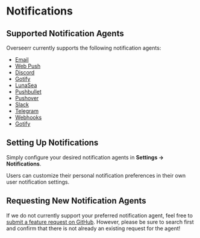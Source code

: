 # Notifications

## Supported Notification Agents

Overseerr currently supports the following notification agents:

- [Email](./email.md)
- [Web Push](./webpush.md)
- [Discord](./discord.md)
- [Gotify](./gotify.md)
- [LunaSea](./lunasea.md)
- [Pushbullet](./pushbullet.md)
- [Pushover](./pushover.md)
- [Slack](./slack.md)
- [Telegram](./telegram.md)
- [Webhooks](./webhooks.md)
- [Gotify](./gotify.md)

## Setting Up Notifications

Simply configure your desired notification agents in **Settings &rarr; Notifications**.

Users can customize their personal notification preferences in their own user notification settings.

## Requesting New Notification Agents

If we do not currently support your preferred notification agent, feel free to [submit a feature request on GitHub](https://github.com/sct/overseerr/issues). However, please be sure to search first and confirm that there is not already an existing request for the agent!
